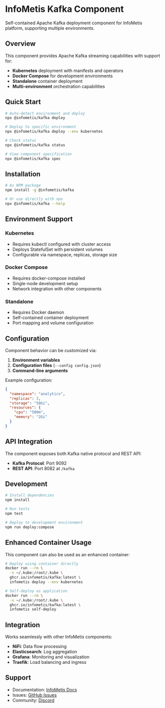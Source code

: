 # InfoMetis Kafka Component

Self-contained Apache Kafka deployment component for InfoMetis platform, supporting multiple environments.

## Overview

This component provides Apache Kafka streaming capabilities with support for:
- **Kubernetes** deployment with manifests and operators
- **Docker Compose** for development environments  
- **Standalone** container deployment
- **Multi-environment** orchestration capabilities

## Quick Start

```bash
# Auto-detect environment and deploy
npx @infometis/kafka deploy

# Deploy to specific environment
npx @infometis/kafka deploy --env kubernetes

# Check status
npx @infometis/kafka status

# View component specification
npx @infometis/kafka spec
```

## Installation

```bash
# As NPM package
npm install -g @infometis/kafka

# Or use directly with npx
npx @infometis/kafka --help
```

## Environment Support

### Kubernetes
- Requires kubectl configured with cluster access
- Deploys StatefulSet with persistent volumes
- Configurable via namespace, replicas, storage size

### Docker Compose
- Requires docker-compose installed
- Single-node development setup
- Network integration with other components

### Standalone
- Requires Docker daemon
- Self-contained container deployment
- Port mapping and volume configuration

## Configuration

Component behavior can be customized via:

1. **Environment variables**
2. **Configuration files** (`--config config.json`)
3. **Command-line arguments**

Example configuration:
```json
{
  "namespace": "analytics",
  "replicas": 3,
  "storage": "50Gi",
  "resources": {
    "cpu": "500m",
    "memory": "2Gi"
  }
}
```

## API Integration

The component exposes both Kafka native protocol and REST API:
- **Kafka Protocol**: Port 9092
- **REST API**: Port 8082 at `/kafka`

## Development

```bash
# Install dependencies
npm install

# Run tests
npm test

# Deploy to development environment
npm run deploy:compose
```

## Enhanced Container Usage

This component can also be used as an enhanced container:

```bash
# Deploy using container directly
docker run --rm \
  -v ~/.kube:/root/.kube \
  ghcr.io/infometis/kafka:latest \
  infometis deploy --env kubernetes

# Self-deploy as application
docker run --rm \
  -v ~/.kube:/root/.kube \
  ghcr.io/infometis/kafka:latest \
  infometis self-deploy
```

## Integration

Works seamlessly with other InfoMetis components:
- **NiFi**: Data flow processing
- **Elasticsearch**: Log aggregation  
- **Grafana**: Monitoring and visualization
- **Traefik**: Load balancing and ingress

## Support

- Documentation: [InfoMetis Docs](https://docs.infometis.com)
- Issues: [GitHub Issues](https://github.com/infometish/infometis-kafka/issues)
- Community: [Discord](https://discord.gg/infometis)